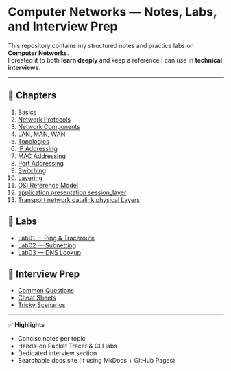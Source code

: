 # Computer Networks — Notes, Labs, and Interview Prep

This repository contains my structured notes and practice labs on **Computer Networks**.  
I created it to both **learn deeply** and keep a reference I can use in **technical interviews**.

---

## 📖 Chapters

1. [Basics](./docs/01_basics.md)
2. [Network Protocols](./docs/02_Network_Protocols_&_Communications.md)
3. [Network Components](./docs/03_Components_of_a_Computer_Network.md)
4. [LAN, MAN, WAN](./docs/04_Classification_of_Computer_Networks.md)
5. [Topologies](./docs/05_Network_Topology.md)
6. [IP Addressing](./docs/06_Basics_of_IP_Addressing.md)
7. [MAC Addressing](./docs/07_Basics_of_MAC_Addressing.md)
8. [Port Addressing](./docs/08_Basics_of_Port_Addressing.md)
9. [Switching](./docs/09_Switching_Techniques_in_Computer_Networks.md)
10. [Layering](./docs/10_Layering_in_Computer_Networks.md)
11. [OSI Reference Model ](./docs/11_OSI_Reference_Model.md)
12. [application presentation session_layer](./docs/12_application_presentation_session_layer.md)
13. [Transport network datalink physical Layers](./docs/13_Transport_network_datalink_physical_Layers.md)
## 🧪 Labs
- [Lab01 — Ping & Traceroute](./labs/lab01_ping_traceroute.md)
- [Lab02 — Subnetting](./labs/lab02_subnetting.md)
- [Lab03 — DNS Lookup](./labs/lab03_dns_lookup.md)

## 💼 Interview Prep
- [Common Questions](./interview-prep/common_questions.md)
- [Cheat Sheets](./interview-prep/cheat_sheets.md)
- [Tricky Scenarios](./interview-prep/tricky_scenarios.md)

---

✅ **Highlights**
- Concise notes per topic  
- Hands-on Packet Tracer & CLI labs  
- Dedicated interview section  
- Searchable docs site (if using MkDocs + GitHub Pages)

